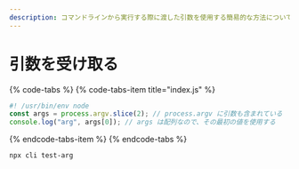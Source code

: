 ```yaml
---
description: コマンドラインから実行する際に渡した引数を使用する簡易的な方法について説明します。
---
```


# 引数を受け取る

{% code-tabs %}
{% code-tabs-item title="index.js" %}
```javascript
#! /usr/bin/env node
const args = process.argv.slice(2); // process.argv に引数も含まれている
console.log("arg", args[0]); // args は配列なので、その最初の値を使用する
```
{% endcode-tabs-item %}
{% endcode-tabs %}

```bash
npx cli test-arg
```



